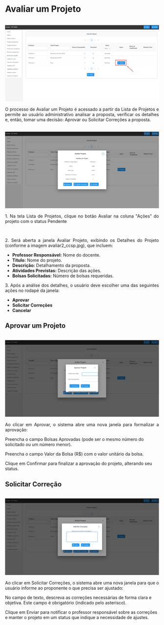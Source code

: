 # Avaliar um Projeto

<p align="center">
  <img src="/csp/imagens_csp/avaliar1_csp.jpg" alt="Tela Detalhes do Projeto (Avaliar Projeto)" width="600">
</p>

<p align="justify">
O processo de Avaliar um Projeto é acessado a partir da Lista de Projetos e permite ao usuário administrativo analisar a proposta, verificar os detalhes e, então, tomar uma decisão: Aprovar ou Solicitar Correções a proposta.
</p>

<p align="center">
  <img src="/csp/imagens_csp/avaliar2_ccsp.jpg" alt="Tela Detalhes do Projeto (Avaliar Projeto)" width="600">
</p>

<p align="justify">1. Na tela Lista de Projetos, clique no botão Avaliar na coluna "Ações" do projeto com o status Pendente </p>  
<p align="justify">2. Será aberta a janela Avaliar Projeto, exibindo os Detalhes do Projeto (conforme a imagem avaliar2_ccsp.jpg), que incluem:</p>
<ul>
<li><b>Professor Responsável:</b> Nome do docente.</li>
<li><b>Título:</b> Nome do projeto.</li>
<li><b>Descrição:</b> Detalhamento da proposta.</li>
<li><b>Atividades Previstas:</b> Descrição das ações.</li>
<li><b>Bolsas Solicitadas:</b> Número de bolsas requeridas.</li>
</ul>
<p align="justify">3. Após a análise dos detalhes, o usuário deve escolher uma das seguintes ações no rodapé da janela:</p>
<ul>
<li><b>Aprovar</b></li>
<li><b>Solicitar Correções</b></li>
<li><b>Cancelar</b></li>
</ul>

## Aprovar um Projeto

<p align="center">
  <img src="/csp/imagens_csp/avaliar3_csp.jpg" alt="Tela Detalhes do Projeto (Avaliar Projeto)" width="600">
</p>

<p align="justify">
Ao clicar em Aprovar, o sistema abre uma nova janela para formalizar a aprovação:
</p>
<p align="justify">

Preencha o campo Bolsas Aprovadas (pode ser o mesmo número do solicitado ou um número menor).
</p>
<p align="justify">

Preencha o campo Valor da Bolsa (R$) com o valor unitário da bolsa.
</p>
<p align="justify">

Clique em Confirmar para finalizar a aprovação do projeto, alterando seu status.
</p>

## Solicitar Correção

<p align="center">
  <img src="/csp/imagens_csp/avaliar4_csp.jpg" alt="Tela Detalhes do Projeto (Avaliar Projeto)" width="600">
</p>

<p align="justify">
Ao clicar em Solicitar Correções, o sistema abre uma nova janela para que o usuário informe ao proponente o que precisa ser ajustado:
</p>
<p align="justify">

No campo de texto, descreva as correções necessárias de forma clara e objetiva. Este campo é obrigatório (indicado pelo asterisco).
</p>
<p align="justify">

Clique em Enviar para notificar o professor responsável sobre as correções e manter o projeto em um status que indique a necessidade de ajustes.
</p>



